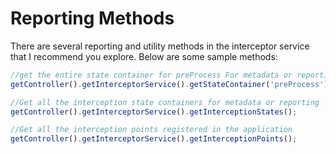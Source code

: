 # Reporting Methods

There are several reporting and utility methods in the interceptor service that I recommend you explore. Below are some sample methods:

```js
//get the entire state container for preProcess For metadata or reporting
getController().getInterceptorService().getStateContainer('preProcess');

//Get all the interception state containers for metadata or reporting
getController().getInterceptorService().getInterceptionStates();

//Get all the interception points registered in the application
getController().getInterceptorService().getInterceptionPoints();
```

